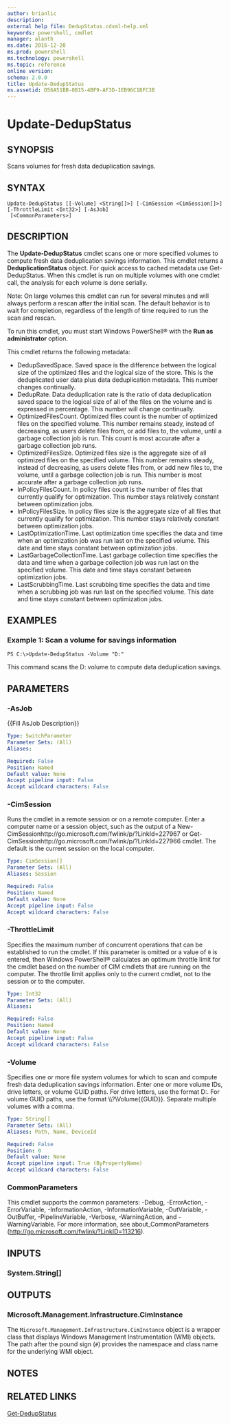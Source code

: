 ```yaml
---
author: brianlic
description: 
external help file: DedupStatus.cdxml-help.xml
keywords: powershell, cmdlet
manager: alanth
ms.date: 2016-12-20
ms.prod: powershell
ms.technology: powershell
ms.topic: reference
online version: 
schema: 2.0.0
title: Update-DedupStatus
ms.assetid: D56A51BB-0B15-4BF9-AF3D-1EB96C1BFC3B
---
```


# Update-DedupStatus

## SYNOPSIS
Scans volumes for fresh data deduplication savings.

## SYNTAX

```
Update-DedupStatus [[-Volume] <String[]>] [-CimSession <CimSession[]>] [-ThrottleLimit <Int32>] [-AsJob]
 [<CommonParameters>]
```

## DESCRIPTION
The **Update-DedupStatus** cmdlet scans one or more specified volumes to compute fresh data deduplication savings information.
This cmdlet returns a **DeduplicationStatus** object.
For quick access to cached metadata use Get-DedupStatus.
When this cmdlet is run on multiple volumes with one cmdlet call, the analysis for each volume is done serially.

Note: On large volumes this cmdlet can run for several minutes and will always perform a rescan after the initial scan.
The default behavior is to wait for completion, regardless of the length of time required to run the scan and rescan.

To run this cmdlet, you must start Windows PowerShell® with the **Run as administrator** option.

This cmdlet returns the following metadata: 

- DedupSavedSpace.
Saved space is the difference between the logical size of the optimized files and the logical size of the store.
This is the deduplicated user data plus data deduplication metadata.
This number changes continually. 
- DedupRate.
Data deduplication rate is the ratio of data deduplication saved space to the logical size of all of the files on the volume and is expressed in percentage.
This number will change continually. 
- OptimizedFilesCount.
Optimized files count is the number of optimized files on the specified volume.
This number remains steady, instead of decreasing, as users delete files from, or add files to, the volume, until a garbage collection job is run.
This count is most accurate after a garbage collection job runs. 
- OptimizedFilesSize.
Optimized files size is the aggregate size of all optimized files on the specified volume.
This number remains steady, instead of decreasing, as users delete files from, or add new files to, the volume, until a garbage collection job is run.
This number is most accurate after a garbage collection job runs. 
- InPolicyFilesCount.
In policy files count is the number of files that currently qualify for optimization.
This number stays relatively constant between optimization jobs. 
- InPolicyFilesSize.
In policy files size is the aggregate size of all files that currently qualify for optimization.
This number stays relatively constant between optimization jobs. 
- LastOptimizationTime.
Last optimization time specifies the data and time when an optimization job was run last on the specified volume.
This date and time stays constant between optimization jobs. 
- LastGarbageCollectionTime.
Last garbage collection time specifies the data and time when a garbage collection job was run last on the specified volume.
This date and time stays constant between optimization jobs. 
- LastScrubbingTime.
Last scrubbing time specifies the data and time when a scrubbing job was run last on the specified volume.
This date and time stays constant between optimization jobs.

## EXAMPLES

### Example 1: Scan a volume for savings information
```
PS C:\>Update-DedupStatus -Volume "D:"
```

This command scans the D: volume to compute data deduplication savings.

## PARAMETERS

### -AsJob
{{Fill AsJob Description}}

```yaml
Type: SwitchParameter
Parameter Sets: (All)
Aliases: 

Required: False
Position: Named
Default value: None
Accept pipeline input: False
Accept wildcard characters: False
```

### -CimSession
Runs the cmdlet in a remote session or on a remote computer.
Enter a computer name or a session object, such as the output of a New-CimSessionhttp://go.microsoft.com/fwlink/p/?LinkId=227967 or Get-CimSessionhttp://go.microsoft.com/fwlink/p/?LinkId=227966 cmdlet.
The default is the current session on the local computer.

```yaml
Type: CimSession[]
Parameter Sets: (All)
Aliases: Session

Required: False
Position: Named
Default value: None
Accept pipeline input: False
Accept wildcard characters: False
```

### -ThrottleLimit
Specifies the maximum number of concurrent operations that can be established to run the cmdlet.
If this parameter is omitted or a value of `0` is entered, then Windows PowerShell® calculates an optimum throttle limit for the cmdlet based on the number of CIM cmdlets that are running on the computer.
The throttle limit applies only to the current cmdlet, not to the session or to the computer.

```yaml
Type: Int32
Parameter Sets: (All)
Aliases: 

Required: False
Position: Named
Default value: None
Accept pipeline input: False
Accept wildcard characters: False
```

### -Volume
Specifies one or more file system volumes for which to scan and compute fresh data deduplication savings information.
Enter one or more volume IDs, drive letters, or volume GUID paths.
For drive letters, use the format D:.
For volume GUID paths, use the format \\\\?\Volume{{GUID}}\.
Separate multiple volumes with a comma.

```yaml
Type: String[]
Parameter Sets: (All)
Aliases: Path, Name, DeviceId

Required: False
Position: 0
Default value: None
Accept pipeline input: True (ByPropertyName)
Accept wildcard characters: False
```

### CommonParameters
This cmdlet supports the common parameters: -Debug, -ErrorAction, -ErrorVariable, -InformationAction, -InformationVariable, -OutVariable, -OutBuffer, -PipelineVariable, -Verbose, -WarningAction, and -WarningVariable. For more information, see about_CommonParameters (http://go.microsoft.com/fwlink/?LinkID=113216).

## INPUTS

### System.String[]

## OUTPUTS

### Microsoft.Management.Infrastructure.CimInstance
The `Microsoft.Management.Infrastructure.CimInstance` object is a wrapper class that displays Windows Management Instrumentation (WMI) objects.
The path after the pound sign (`#`) provides the namespace and class name for the underlying WMI object.

## NOTES

## RELATED LINKS

[Get-DedupStatus](./Get-DedupStatus.md)

